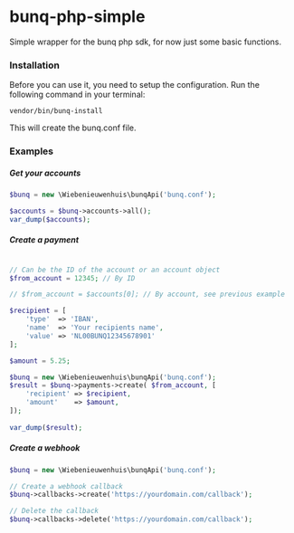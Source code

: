 # bunq-php-simple
Simple wrapper for the bunq php sdk, for now just some basic functions.

### Installation
Before you can use it, you need to setup the configuration. Run the following command in your terminal:

```
vendor/bin/bunq-install
```

This will create the bunq.conf file.

### Examples

##### Get your accounts
```php
$bunq = new \Wiebenieuwenhuis\bunqApi('bunq.conf');

$accounts = $bunq->accounts->all();
var_dump($accounts);
```

##### Create a payment
```php

// Can be the ID of the account or an account object
$from_account = 12345; // By ID

// $from_account = $accounts[0]; // By account, see previous example

$recipient = [
    'type'  => 'IBAN',
    'name'  => 'Your recipients name',
    'value' => 'NL00BUNQ12345678901'
];

$amount = 5.25;

$bunq = new \Wiebenieuwenhuis\bunqApi('bunq.conf');
$result = $bunq->payments->create( $from_account, [
    'recipient' => $recipient,
    'amount'    => $amount,
]);
				
var_dump($result);

```

##### Create a webhook
```php
$bunq = new \Wiebenieuwenhuis\bunqApi('bunq.conf');

// Create a webhook callback
$bunq->callbacks->create('https://yourdomain.com/callback');

// Delete the callback
$bunq->callbacks->delete('https://yourdomain.com/callback');
```
